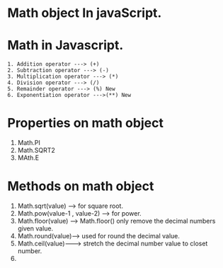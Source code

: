 # Math object In javaScript.


# Math in Javascript.

    1. Addition operator ---> (+)
    2. Subtraction operator ---> (-)
    3. Multiplication operator ---> (*)
    4. Division operator ---> (/)
    5. Remainder operator ---> (%) New 
    6. Exponentiation operator --->(**) New

# Properties on math object 
 1. Math.PI 
 2. Math.SQRT2
 3. MAth.E

 # Methods on math object 
 1. Math.sqrt(value) --> for square root. 
 2. Math.pow(value-1 , value-2) --> for power. 
 3. Math.floor(value) --> Math.floor() only remove the decimal numbers given value.
 4. Math.round(value)--> used for round the decimal value.
 5. Math.ceil(value)---> stretch the decimal number value to closet number.
 6. 

